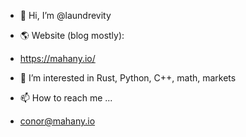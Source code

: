 - 👋 Hi, I’m @laundrevity
 
- 🌎 Website (blog mostly):
- https://mahany.io/

- 👀 I’m interested in Rust, Python, C++, math, markets

- 📫 How to reach me ...
- conor@mahany.io

<!---
laundrevity/laundrevity is a ✨ special ✨ repository because its `README.md` (this file) appears on your GitHub profile.
You can click the Preview link to take a look at your changes.
--->
